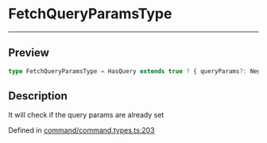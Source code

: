 
      
# FetchQueryParamsType

<div class="api-docs__separator" data-reactroot="">

---

</div><div class="api-docs__section">

## Preview

</div><div class="api-docs__preview type single">

```ts
type FetchQueryParamsType = HasQuery extends true ? { queryParams?: NegativeTypes } : { queryParams?: QueryParamsType | string };
```

</div><div class="api-docs__section">

## Description

</div><div class="api-docs__description"><span class="api-docs__do-not-parse">

It will check if the query params are already set

</span></div><div class="api-docs__definition">

Defined in [command/command.types.ts:203](https://github.com/BetterTyped/hyper-fetch/blob/1a97772c/packages/core/src/command/command.types.ts#L203)

</div>